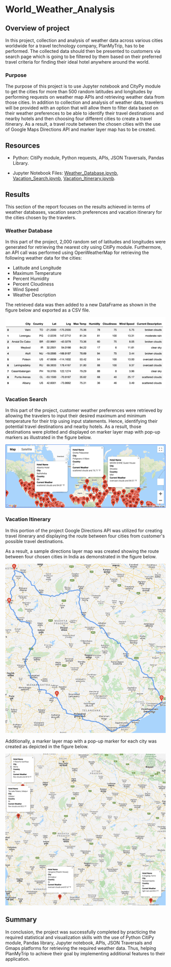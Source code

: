 # World_Weather_Analysis

## Overview of project

In this project, collection and analysis of weather data across various cities worldwide for a travel technology company, PlanMyTrip, has to be performed. The collected data should then be presented to customers via search page which is going to be filtered by them based on their preferred travel criteria for finding their ideal hotel anywhere around the world.

### Purpose

The purpose of this project is to use Jupyter notebook and CityPy module to get the cities for more than 500 random latitudes and longitudes by performing requests on  weather map APIs and retrieving weather data from those cities. In addition to collection and analysis of weather data, travelers will be provided with an option that will allow them to filter data based on their weather preferences to be able to identify their travel destinations and nearby hotels and then choosing four different cities to create a travel itinerary. As a result, a travel route between the chosen cities with the use of Google Maps Directions API and marker layer map has to be created.

## Resources

- Python: CitiPy module, Python requests, APIs, JSON Traversals, Pandas Library.

- Jupyter Notebook Files: [Weather_Database.ipynb](Weather_Database/Weather_Database.ipynb), [Vacation_Search.ipynb](Vacation_Search/Vacation_Search.ipynb), [Vacation_Itinerary.ipynb](Vacation_Itinerary/Vacation_Itinerary.ipynb).

## Results

This section of the report focuses on the results achieved in terms of weather databases, vacation search preferences and vacation itinerary for the cities chosen by the  travelers.

### Weather Database

In this part of the project, 2,000 random set of latitudes and longitudes were generated for retrieving the nearest city using CitiPy module. Furthermore, an API call was performed using OpenWeatherMap for retrieving the following weather data for the cities:

- Latitude and Longitude
- Maximum Temperature
- Percent Humidity
- Percent Cloudiness
- Wind Speed
- Weather Description

The retrieved data was then added to a new DataFrame as shown in the figure below and exported as a CSV file.

![City Data DataFrame](Resources/City_data_DataFrame.png)


### Vacation Search

In this part of the project, customer weather preferences were retrieved by allowing the travelers to input their desired maximum and minimum temperature for their trip using input statements. Hence, identifying their potential travel destinations and nearby hotels. As a result, those destinations were plotted and displayed on marker layer map with pop-up markers as illustrated in the figure below.

![Customer travel destinations map](Vacation_Search/WeatherPy_vacation_map.png)

### Vacation Itinerary

In this portion of the project Google Directions API was utilized for creating travel itinerary and displaying the route between four cities from customer's possible travel destinations.

As a result, a sample directions layer map was created showing the route between four chosen cities in India as demonstrated in the figure below.

![Vacation Itinerary](Vacation_Itinerary/WeatherPy_travel_map.png)

Additionally, a marker layer map with a pop-up marker for each city was created as depicted in the figure below.

![Travel map with pop up markers](Vacation_Itinerary/WeatherPy_travel_map_markers.png)


## Summary

In conclusion, the project was successfully completed by practicing the required statistical and visualization skills with the use of Python CitiPy module, Pandas library, Jupyter notebook, APIs, JSON Traversals and Gmaps platforms for retrieving the required weather data. Thus, helping PlanMyTrip to achieve their goal by implementing additional features to their application. 

